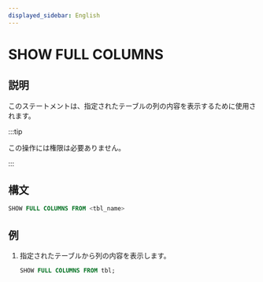 ```yaml
---
displayed_sidebar: English
---
```


# SHOW FULL COLUMNS

## 説明

このステートメントは、指定されたテーブルの列の内容を表示するために使用されます。

:::tip

この操作には権限は必要ありません。

:::

## 構文

```sql
SHOW FULL COLUMNS FROM <tbl_name>
```

## 例

1. 指定されたテーブルから列の内容を表示します。  

    ```sql
    SHOW FULL COLUMNS FROM tbl;
    ```
